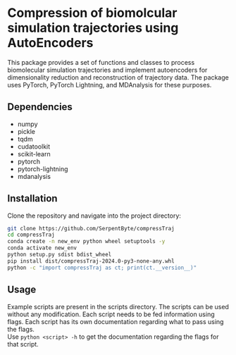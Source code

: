 # Compression of biomolcular simulation trajectories using AutoEncoders

This package provides a set of functions and classes to process biomolecular simulation trajectories and implement autoencoders for dimensionality reduction and reconstruction of trajectory data. The package uses PyTorch, PyTorch Lightning, and MDAnalysis for these purposes.

## Dependencies
- numpy
- pickle
- tqdm
- cudatoolkit
- scikit-learn
- pytorch
- pytorch-lightning
- mdanalysis

## Installation

Clone the repository and navigate into the project directory:

```bash
git clone https://github.com/SerpentByte/compressTraj
cd compressTraj
conda create -n new_env python wheel setuptools -y
conda activate new_env
python setup.py sdist bdist_wheel
pip install dist/compressTraj-2024.0-py3-none-any.whl
python -c "import compressTraj as ct; print(ct.__version__)"
``````

## Usage
Example scripts are present in the scripts directory.
The scripts can be used without any modification. 
Each script needs to be fed information using flags.
Each script has its own documentation regarding what to 
pass using the flags.</br>
Use `python <script> -h` to get the documentation regarding the flags 
for that script.
